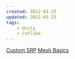 ```yaml
---
created: 2022-01-25
updated: 2022-01-25
tags:
    - Unity
    - Catlike
---
```

[Custom SRP](Unity%20Catlike/Custom%20SRP.md)
[Mesh Basics](Unity%20Catlike/Mesh%20Basics.md)